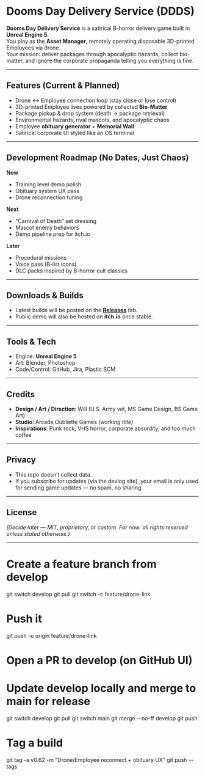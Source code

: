 # Dooms Day Delivery Service (DDDS)

**Dooms Day Delivery Service** is a satirical B-horror delivery game built in **Unreal Engine 5**.  
You play as the **Asset Manager**, remotely operating disposable 3D-printed Employees via drone.  
Your mission: deliver packages through apocalyptic hazards, collect bio-matter, and ignore the corporate propaganda telling you everything is fine.

---

## Features (Current & Planned)
- Drone ↔ Employee connection loop (stay close or lose control)  
- 3D-printed Employee lives powered by collected **Bio-Matter**  
- Package pickup & drop system (death → package retrieval)  
- Environmental hazards, rival mascots, and apocalyptic chaos  
- Employee **obituary generator** + **Memorial Wall**  
- Satirical corporate UI styled like an OS terminal  

---

## Development Roadmap (No Dates, Just Chaos)

**Now**  
- Training level demo polish  
- Obituary system UX pass  
- Drone reconnection tuning  

**Next**  
- “Carnival of Death” set dressing  
- Mascot enemy behaviors  
- Demo pipeline prep for itch.io  

**Later**  
- Procedural missions  
- Voice pass (B-list icons)  
- DLC packs inspired by B-horror cult classics  

---

## Downloads & Builds
- Latest builds will be posted on the **[Releases](../../releases)** tab.  
- Public demo will also be hosted on **itch.io** once stable.  

---

## Tools & Tech
- Engine: **Unreal Engine 5**  
- Art: Blender, Photoshop  
- Code/Control: GitHub, Jira, Plastic SCM  

---

## Credits
- **Design / Art / Direction**: Will (U.S. Army vet, MS Game Design, BS Game Art)  
- **Studio**: Arcade Oubliette Games *(working title)*  
- **Inspirations**: Punk rock, VHS horror, corporate absurdity, and too much coffee  

---

## Privacy
- This repo doesn’t collect data.  
- If you subscribe for updates (via the devlog site), your email is only used for sending game updates — no spam, no sharing.  

---

## License
*(Decide later — MIT, proprietary, or custom. For now: all rights reserved unless stated otherwise.)*  

---

# Create a feature branch from develop
git switch develop
git pull
git switch -c feature/drone-link

# Push it
git push -u origin feature/drone-link

# Open a PR to develop (on GitHub UI)

# Update develop locally and merge to main for release
git switch develop
git pull
git switch main
git merge --no-ff develop
git push

# Tag a build
git tag -a v0.62 -m "Drone/Employee reconnect + obituary UX"
git push --tags
